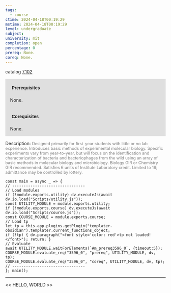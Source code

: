 ```yaml
---
tags:
  - course
ctime: 2024-04-18T00:19:29
mstime: 2024-04-18T00:19:29
level: undergraduate
subject: 
university: mit
completion: open
percentage: 0
prereq: None.
coreq: None.
---
```


catalog [7.102](http://student.mit.edu/catalog/m7a.html#7.102)

<span style="display: block; padding: 15px; background-color: rgb(100, 100, 100, 0.2);"><font id="m_prereq3596_0" style="display: block; font-family: Arial, sans-serif; font-weight: bold; padding: 5px">Prerequisites</font><br><span id="prereq3596_0">None.</span></span>
<span style="display: block; padding: 15px; background-color: rgb(100, 100, 100, 0.2);"><font id="m_coreq3596_0" style="display: block; font-family: Arial, sans-serif; font-weight: bold; padding: 5px">Corequisites</font><br><span id="coreq3596_0">None.</span></span>

<font style="">Description:</font>
<font style="color: grey; font-size: 0.8rem;">Designed primarily for first-year students with little or no lab experience. Introduces basic methods of experimental molecular biology. Specific experiments vary from year-to-year, but will focus on the identification and characterization of bacteria and bacteriophages from the wild using an array of basic methods in molecular biology and microbiology. Biology GIR or Chemistry GIR recommended. Satisfies 6 units of Institute Laboratory credit. Limited to 16; admittance may be controlled by lottery.</font>

```dataviewjs
const main = async _ => {
// --------------------------------
// Load modules
if (!module.exports.utility) dv.executeJs(await dv.io.load("Scripts/utility.js"));
const UTILITY_MODULE = module.exports.utility;
if (!module.exports.course) dv.executeJs(await dv.io.load("Scripts/course.js"));
const COURSE_MODULE = module.exports.course;
// Load tp
let tp = this.app.plugins.getPlugin("templater-obsidian").templater.current_functions_object;
if (!tp) { dv.paragraph("<font style='color: red'>tp not loaded!</font>"); return; }
// Evaluate
await UTILITY_MODULE.waitForElements(`#m_prereq3596_0`, {timeout:5});
COURSE_MODULE.evaluate_req("3596_0", "prereq", UTILITY_MODULE, dv, tp);
COURSE_MODULE.evaluate_req("3596_0", "coreq", UTILITY_MODULE, dv, tp);
// --------------------------------
}; main();
```

---

<< HELLO, WORLD >>
